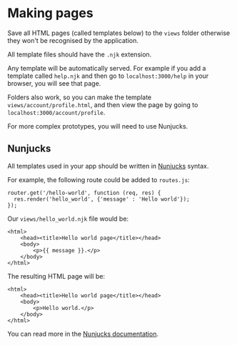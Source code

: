 # Making pages

Save all HTML pages (called templates below) to the `views` folder otherwise they won't be recognised by the application.

All template files should have the `.njk` extension.

Any template will be automatically served. For example if you add a template called `help.njk` and then go to `localhost:3000/help` in your browser, you will see that page.

Folders also work, so you can make the template `views/account/profile.html`, and then view the page by going to `localhost:3000/account/profile`.

For more complex prototypes, you will need to use Nunjucks.

## Nunjucks

All templates used in your app should be written in [Nunjucks](https://mozilla.github.io/nunjucks/templating.html) syntax.

For example, the following route could be added to `routes.js`:

    router.get('/hello-world', function (req, res) {
      res.render('hello_world', {'message' : 'Hello world'});
    });

Our `views/hello_world.njk` file would be:

    <html>
        <head><title>Hello world page</title></head>
        <body>
            <p>{{ message }}.</p>
        </body>
    </html>

The resulting HTML page will be:

    <html>
        <head><title>Hello world page</title></head>
        <body>
            <p>Hello world.</p>
        </body>
    </html>

You can read more in the [Nunjucks documentation](https://mozilla.github.io/nunjucks/templating.html).
